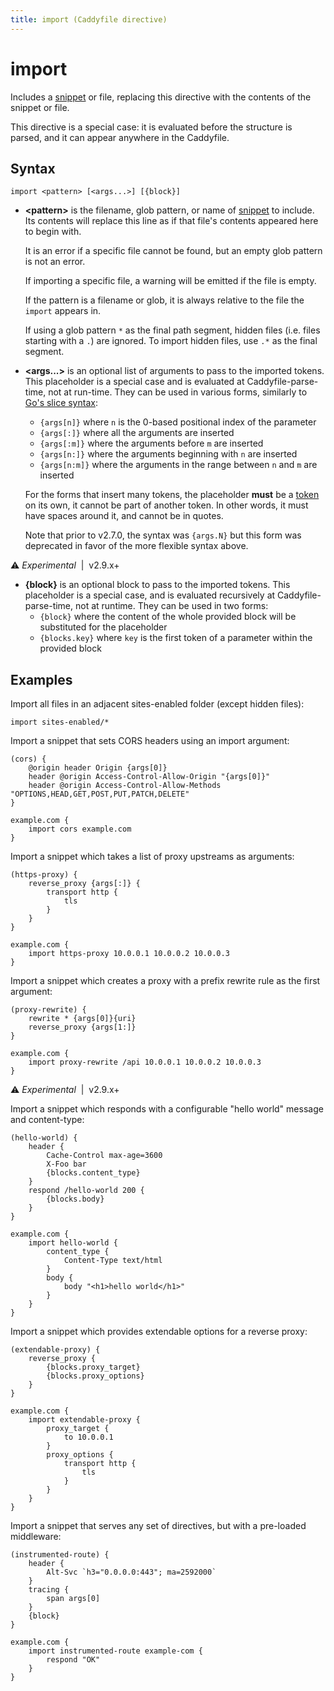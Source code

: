 ```yaml
---
title: import (Caddyfile directive)
---
```


# import

Includes a [snippet](/docs/caddyfile/concepts#snippets) or file, replacing this directive with the contents of the snippet or file.

This directive is a special case: it is evaluated before the structure is parsed, and it can appear anywhere in the Caddyfile.

## Syntax

```caddy-d
import <pattern> [<args...>] [{block}]
```

- **&lt;pattern&gt;** is the filename, glob pattern, or name of [snippet](/docs/caddyfile/concepts#snippets) to include. Its contents will replace this line as if that file's contents appeared here to begin with.

  It is an error if a specific file cannot be found, but an empty glob pattern is not an error.

  If importing a specific file, a warning will be emitted if the file is empty.

  If the pattern is a filename or glob, it is always relative to the file the `import` appears in.

  If using a glob pattern `*` as the final path segment, hidden files (i.e. files starting with a `.`) are ignored. To import hidden files, use `.*` as the final segment.
- **&lt;args...&gt;** is an optional list of arguments to pass to the imported tokens. This placeholder is a special case and is evaluated at Caddyfile-parse-time, not at run-time. They can be used in various forms, similarly to [Go's slice syntax](https://gobyexample.com/slices):
  - `{args[n]}` where `n` is the 0-based positional index of the parameter
  - `{args[:]}` where all the arguments are inserted
  - `{args[:m]}` where the arguments before `m` are inserted
  - `{args[n:]}` where the arguments beginning with `n` are inserted
  - `{args[n:m]}` where the arguments in the range between `n` and `m` are inserted

  For the forms that insert many tokens, the placeholder **must** be a [token](/docs/caddyfile/concepts#tokens-and-quotes) on its own, it cannot be part of another token. In other words, it must have spaces around it, and cannot be in quotes.

  Note that prior to v2.7.0, the syntax was `{args.N}` but this form was deprecated in favor of the more flexible syntax above.

⚠️ <i>Experimental</i> <span style='white-space: pre;'> | </span> <span>v2.9.x+</span>
- **{block}** is an optional block to pass to the imported tokens. This placeholder is a special case, and is evaluated recursively at Caddyfile-parse-time, not at runtime. They can be used in two forms:
  - `{block}` where the content of the whole provided block will be substituted for the placeholder
  - `{blocks.key}` where `key` is the first token of a parameter within the provided block


## Examples

Import all files in an adjacent sites-enabled folder (except hidden files):

```caddy-d
import sites-enabled/*
```

Import a snippet that sets CORS headers using an import argument:

```caddy
(cors) {
	@origin header Origin {args[0]}
	header @origin Access-Control-Allow-Origin "{args[0]}"
	header @origin Access-Control-Allow-Methods "OPTIONS,HEAD,GET,POST,PUT,PATCH,DELETE"
}

example.com {
	import cors example.com
}
```

Import a snippet which takes a list of proxy upstreams as arguments:

```caddy
(https-proxy) {
	reverse_proxy {args[:]} {
		transport http {
			tls
		}
	}
}

example.com {
	import https-proxy 10.0.0.1 10.0.0.2 10.0.0.3
}
```

Import a snippet which creates a proxy with a prefix rewrite rule as the first argument:

```caddy
(proxy-rewrite) {
	rewrite * {args[0]}{uri}
	reverse_proxy {args[1:]}
}

example.com {
	import proxy-rewrite /api 10.0.0.1 10.0.0.2 10.0.0.3
}
```


⚠️ <i>Experimental</i> <span style='white-space: pre;'> | </span> <span>v2.9.x+</span>

Import a snippet which responds with a configurable "hello world" message and content-type:

```caddy
(hello-world) {
	header {
		Cache-Control max-age=3600
		X-Foo bar
		{blocks.content_type}
	}
	respond /hello-world 200 {
		{blocks.body}
	}
}

example.com {
	import hello-world {
		content_type {
			Content-Type text/html
		}
		body {
			body "<h1>hello world</h1>"
		}
	}
}
```

Import a snippet which provides extendable options for a reverse proxy:

```caddy
(extendable-proxy) {
	reverse_proxy {
		{blocks.proxy_target}
		{blocks.proxy_options}
	}
}

example.com {
	import extendable-proxy {
		proxy_target {
			to 10.0.0.1
		}
		proxy_options {
			transport http {
				tls
			}
		}
	}
}
```

Import a snippet that serves any set of directives, but with a pre-loaded middleware:

```caddy
(instrumented-route) {
	header {
		Alt-Svc `h3="0.0.0.0:443"; ma=2592000`
	}
	tracing {
		span args[0]
	}
	{block}
}

example.com {
	import instrumented-route example-com {
		respond "OK"
	}
}
```
